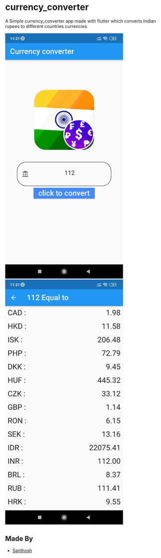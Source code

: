 # currency_converter

A Simple currency_converter app made with flutter which converts Indian rupees to different countries currencies.

<img src='screenshots/mainpage.jpg' height="25%" width="75%"/>
<img src='screenshots/list.jpg' height="25%" width="75%"/>

## Made By
 - [Santhosh](http://github.com/santhosh15lm)
